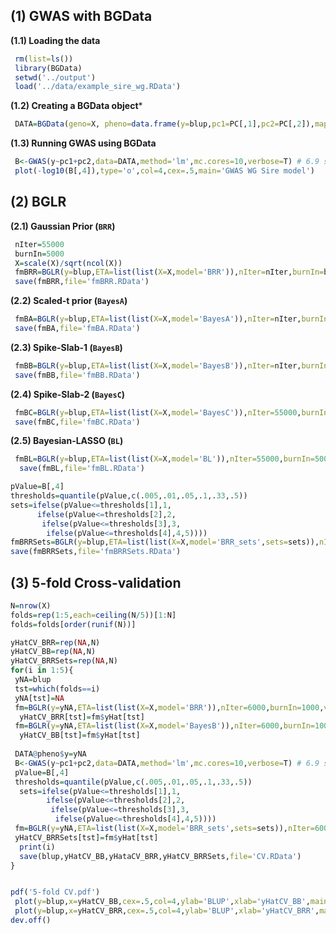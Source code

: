 ## (1) GWAS with BGData


**(1.1) Loading the data**
```R
 rm(list=ls())
 library(BGData)
 setwd('../output')
 load('../data/example_sire_wg.RData')
```

**(1.2) Creating a BGData object***
```R
 DATA=BGData(geno=X, pheno=data.frame(y=blup,pc1=PC[,1],pc2=PC[,2]),map=data.frame())
```
**(1.3) Running GWAS using BGData**
```R
 B<-GWAS(y~pc1+pc2,data=DATA,method='lm',mc.cores=10,verbose=T) # 6.9 seq with 10 cores
 plot(-log10(B[,4]),type='o',col=4,cex=.5,main='GWAS WG Sire model')
```

## (2) BGLR

**(2.1) Gaussian Prior (`BRR`)**
 ```R
  nIter=55000
  burnIn=5000
  X=scale(X)/sqrt(ncol(X))
  fmBRR=BGLR(y=blup,ETA=list(list(X=X,model='BRR')),nIter=nIter,burnIn=burnIn,saveAt='BRR_') # ~.05 sec/iteration
  save(fmBRR,file='fmBRR.RData')
 ```
 
 **(2.2) Scaled-t prior (`BayesA`)**
 
 ```R
  fmBA=BGLR(y=blup,ETA=list(list(X=X,model='BayesA')),nIter=nIter,burnIn=burnIn,saveAt='BA_') 
  save(fmBA,file='fmBA.RData')
 ```
 
 **(2.3) Spike-Slab-1 (`BayesB`)**
 
 ```R
  fmBB=BGLR(y=blup,ETA=list(list(X=X,model='BayesB')),nIter=nIter,burnIn=burnIn,saveAt='BB_') 
  save(fmBB,file='fmBB.RData')
 ```
 

 **(2.4) Spike-Slab-2 (`BayesC`)**
 
 ```R
  fmBC=BGLR(y=blup,ETA=list(list(X=X,model='BayesC')),nIter=55000,burnIn=5000)
  save(fmBC,file='fmBC.RData')
 ```
 
 **(2.5) Bayesian-LASSO (`BL`)**
 
 ```R
  fmBL=BGLR(y=blup,ETA=list(list(X=X,model='BL')),nIter=55000,burnIn=5000)
   save(fmBL,file='fmBL.RData')
 ```
  ```R
  pValue=B[,4]
  thresholds=quantile(pValue,c(.005,.01,.05,.1,.33,.5))
  sets=ifelse(pValue<=thresholds[1],1,
        ifelse(pValue<=thresholds[2],2,
         ifelse(pValue<=thresholds[3],3,
          ifelse(pValue<=thresholds[4],4,5))))
  fmBRRSets=BGLR(y=blup,ETA=list(list(X=X,model='BRR_sets',sets=sets)),nIter=55000,burnIn=5000)
  save(fmBRRSets,file='fmBRRSets.RData')
  
 ```
## (3) 5-fold Cross-validation

```R
N=nrow(X)
folds=rep(1:5,each=ceiling(N/5))[1:N]
folds=folds[order(runif(N))]

yHatCV_BRR=rep(NA,N)
yHatCV_BB=rep(NA,N)
yHatCV_BRRSets=rep(NA,N)
for(i in 1:5){
 yNA=blup
 tst=which(folds==i)
 yNA[tst]=NA
 fm=BGLR(y=yNA,ETA=list(list(X=X,model='BRR')),nIter=6000,burnIn=1000,verbose=F)
  yHatCV_BRR[tst]=fm$yHat[tst]
 fm=BGLR(y=yNA,ETA=list(list(X=X,model='BayesB')),nIter=6000,burnIn=1000,verbose=F)
  yHatCV_BB[tst]=fm$yHat[tst]
  
 DATA@pheno$y=yNA
 B<-GWAS(y~pc1+pc2,data=DATA,method='lm',mc.cores=10,verbose=T) # 6.9 seq with 10 cores
 pValue=B[,4]
 thresholds=quantile(pValue,c(.005,.01,.05,.1,.33,.5))
  sets=ifelse(pValue<=thresholds[1],1,
        ifelse(pValue<=thresholds[2],2,
         ifelse(pValue<=thresholds[3],3,
          ifelse(pValue<=thresholds[4],4,5)))) 
 fm=BGLR(y=yNA,ETA=list(list(X=X,model='BRR_sets',sets=sets)),nIter=6000,burnIn=1000,verbose=F)
 yHatCV_BRRSets[tst]=fm$yHat[tst]
  print(i)
  save(blup,yHatCV_BB,yHataCV_BRR,yHatCV_BRRSets,file='CV.RData')
}


pdf('5-fold CV.pdf')
 plot(y=blup,x=yHatCV_BB,cex=.5,col=4,ylab='BLUP',xlab='yHatCV_BB',main='BayesB')
 plot(y=blup,x=yHatCV_BRR,cex=.5,col=4,ylab='BLUP',xlab='yHatCV_BRR',main='BRR')
dev.off()

```

